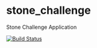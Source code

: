 # stone_challenge
Stone Challenge Application

[![Build Status](https://app.bitrise.io/app/f04e02a60b1a154e/status.svg?token=qshry3E1gJcmkmMwnjjUcQ)](https://app.bitrise.io/app/f04e02a60b1a154e)